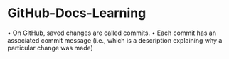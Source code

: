 # GitHub-Docs-Learning

•	On GitHub, saved changes are called commits.
•	Each commit has an associated commit message (i.e., which is a description explaining why a particular change was made)
